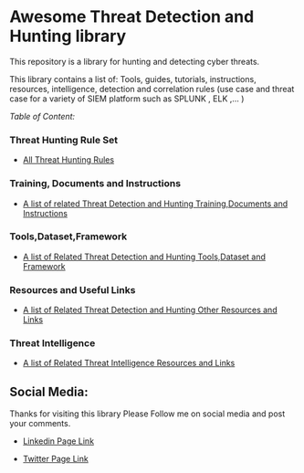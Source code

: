 # Awesome Threat Detection and Hunting library


This repository is a library for hunting and detecting cyber threats.

This library contains a list of:
Tools, guides, tutorials, instructions, resources, intelligence, detection and correlation rules (use case and threat case for a variety of SIEM  platform such as  SPLUNK , ELK ,... )

*Table of Content:*

### Threat Hunting Rule Set
- [All Threat Hunting Rules](https://threat-hunting.github.io/awesome_Threat-Hunting/Threat%20Hunting%20Rule%20Set)

### Training, Documents and Instructions
- [A list of related Threat Detection and Hunting Training,Documents and Instructions](https://threat-hunting.github.io/awesome_Threat-Hunting/Training%2C%20Documents%20and%20Instructions)

### Tools,Dataset,Framework
- [A list of Related Threat Detection and Hunting Tools,Dataset and Framework ](https://threat-hunting.github.io/awesome_Threat-Hunting/Tools%2CDataset%2CFramework)

### Resources and Useful Links
- [A list of Related Threat Detection and Hunting Other Resources and Links](https://threat-hunting.github.io/awesome_Threat-Hunting/Other%20Resources%20and%20Useful%20Links)

### Threat Intelligence

- [A list of Related Threat Intelligence Resources and Links](https://threat-hunting.github.io/awesome_Threat-Hunting/Threat%20Intelligence)



## Social Media:
Thanks for visiting this library
Please Follow me on social media and post your comments.

- [Linkedin Page Link](https://www.linkedin.com/company/threathunting)

- [Twitter Page Link](https://www.twitter.com/threathunting_)



